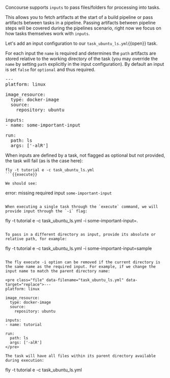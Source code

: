 Concourse supports `inputs` to pass files/folders for processing into tasks. 

This allows you to fetch artifacts at the start of a build pipeline or pass artifacts between tasks in a pipeline. Passing artifacts between pipeline steps will be covered during the pipelines scenario, right now we focus on how tasks themselves work with `inputs`.

Let's add an input configuration to our `task_ubuntu_ls.yml`{{open}} task.

For each input the `name` is required and determines the `path` artifacts are stored relative to the working directory of the task (you may override the `name` by setting `path` explicitly in the input configuration). By default an input is set `false` for `optional` and thus required.

<pre class="file" data-filename="task_ubuntu_ls.yml" data-target="replace">---
platform: linux

image_resource:
  type: docker-image
  source:
    repository: ubuntu

inputs:
- name: some-important-input

run:
  path: ls
  args: ['-alR']
</pre>

When inputs are defined by a task, not flagged as optional but not provided, the task will fail (as is the case here):

```
fly -t tutorial e -c task_ubuntu_ls.yml
```{{execute}}

We should see:

```
error: missing required input `some-important-input`
```

When executing a single task through the `execute` command, we will provide input through the `-i` flag:

```
fly -t tutorial e -c task_ubuntu_ls.yml -i some-important-input=.
```{{execute}}

To pass in a different directory as input, provide its absolute or relative path, for example:

```
fly -t tutorial e -c task_ubuntu_ls.yml -i some-important-input=sample
```{{execute}}

The fly execute -i option can be removed if the current directory is the same name as the required input. For example, if we change the input name to match the parent directory name:

<pre class="file" data-filename="task_ubuntu_ls.yml" data-target="replace">---
platform: linux

image_resource:
  type: docker-image
  source:
    repository: ubuntu

inputs:
- name: tutorial

run:
  path: ls
  args: ['-alR']
</pre>

The task will have all files within its parent directory available during execution:

```
fly -t tutorial e -c task_ubuntu_ls.yml
```{{execute}}
